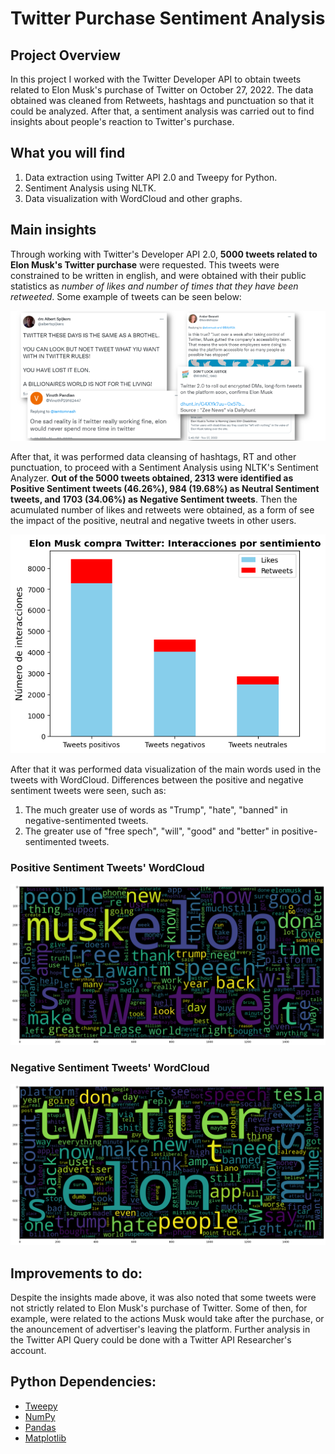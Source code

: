 # Twitter Purchase Sentiment Analysis

## Project Overview

In this project I worked with the Twitter Developer API to obtain tweets related to Elon Musk's purchase of Twitter on October 27, 2022. The data obtained was cleaned from Retweets, hashtags and punctuation so that it could be analyzed. After that, a sentiment analysis was carried out to find insights about people's reaction to Twitter's purchase. 

## What you will find

1. Data extraction using Twitter API 2.0 and Tweepy for Python.
2. Sentiment Analysis using NLTK.
3. Data visualization with WordCloud and other graphs.

## Main insights

Through working with Twitter's Developer API 2.0, **5000 tweets related to Elon Musk's Twitter purchase** were requested. This tweets were constrained to be written in english, and were obtained with their public statistics as *number of likes and number of times that they have been retweeted*. Some example of tweets can be seen below: 

![](https://github.com/msbernal/twitter_purchase_analysis/blob/main/assets/result2.png)

After that, it was performed data cleansing of hashtags, RT and other punctuation, to proceed with a Sentiment Analysis using NLTK's Sentiment Analyzer. **Out of the 5000 tweets obtained, 2313 were identified as Positive Sentiment tweets (46.26%), 984 (19.68%) as Neutral Sentiment tweets, and 1703 (34.06%) as Negative Sentiment tweets**. Then the acumulated number of likes and retweets were obtained, as a form of see the impact of the positive, neutral and negative tweets in other users. 

![](https://github.com/msbernal/twitter_purchase_analysis/blob/main/assets/result1.png)

After that it was performed data visualization of the main words used in the tweets with WordCloud. Differences between the positive and negative sentiment tweets were seen, such as:
1. The much greater use of words as "Trump", "hate", "banned" in negative-sentimented tweets. 
2. The greater use of "free spech", "will", "good" and "better" in positive-sentimented tweets.

### Positive Sentiment Tweets' WordCloud

![](https://github.com/msbernal/twitter_purchase_analysis/blob/main/assets/result3.png)

### Negative Sentiment Tweets' WordCloud

![](https://github.com/msbernal/twitter_purchase_analysis/blob/main/assets/result4.png)

## Improvements to do: 

Despite the insights made above, it was also noted that some tweets were not strictly related to Elon Musk's purchase of Twitter. Some of then, for example, were related to the actions Musk would take after the purchase, or the anouncement of advertiser's leaving the platform. Further analysis in the Twitter API Query could be done with a Twitter API Researcher's account.


## Python Dependencies:
* [Tweepy](https://www.tweepy.org/)
* [NumPy](http://www.numpy.org/)
* [Pandas](http://pandas.pydata.org/)
* [Matplotlib](http://matplotlib.org/)
